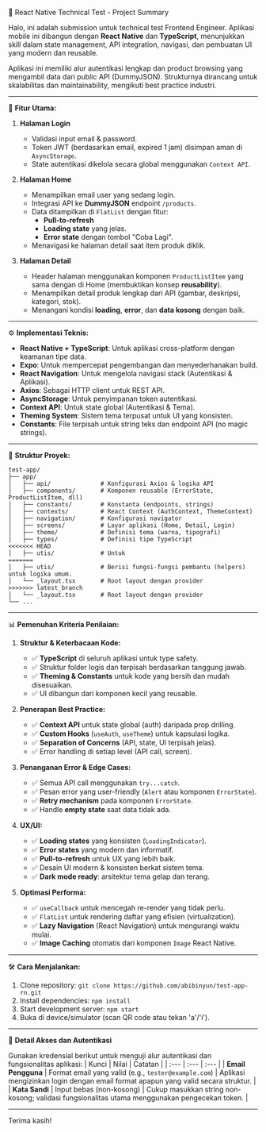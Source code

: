 📱 React Native Technical Test - Project Summary

Halo, ini adalah submission untuk technical test Frontend Engineer. Aplikasi mobile ini dibangun dengan **React Native** dan **TypeScript**, menunjukkan skill dalam state management, API integration, navigasi, dan pembuatan UI yang modern dan reusable.

Aplikasi ini memiliki alur autentikasi lengkap dan product browsing yang mengambil data dari public API (DummyJSON). Strukturnya dirancang untuk skalabilitas dan maintainability, mengikuti best practice industri.

---

🚀 **Fitur Utama:**

1.  **Halaman Login**

    - Validasi input email & password.
    - Token JWT (berdasarkan email, expired 1 jam) disimpan aman di `AsyncStorage`.
    - State autentikasi dikelola secara global menggunakan `Context API`.

2.  **Halaman Home**

    - Menampilkan email user yang sedang login.
    - Integrasi API ke **DummyJSON** endpoint `/products`.
    - Data ditampilkan di `FlatList` dengan fitur:
      - **Pull-to-refresh**
      - **Loading state** yang jelas.
      - **Error state** dengan tombol "Coba Lagi".
    - Menavigasi ke halaman detail saat item produk diklik.

3.  **Halaman Detail**
    - Header halaman menggunakan komponen `ProductListItem` yang sama dengan di Home (membuktikan konsep **reusability**).
    - Menampilkan detail produk lengkap dari API (gambar, deskripsi, kategori, stok).
    - Menangani kondisi **loading**, **error**, dan **data kosong** dengan baik.

---

⚙️ **Implementasi Teknis:**

- **React Native + TypeScript**: Untuk aplikasi cross-platform dengan keamanan tipe data.
- **Expo**: Untuk mempercepat pengembangan dan menyederhanakan build.
- **React Navigation**: Untuk mengelola navigasi stack (Autentikasi & Aplikasi).
- **Axios**: Sebagai HTTP client untuk REST API.
- **AsyncStorage**: Untuk penyimpanan token autentikasi.
- **Context API**: Untuk state global (Autentikasi & Tema).
- **Theming System**: Sistem tema terpusat untuk UI yang konsisten.
- **Constants**: File terpisah untuk string teks dan endpoint API (no magic strings).

---

📁 **Struktur Proyek:**

```
test-app/
├── app/
│   ├── api/              # Konfigurasi Axios & logika API
│   ├── components/       # Komponen reusable (ErrorState, ProductListItem, dll)
│   ├── constants/        # Konstanta (endpoints, strings)
│   ├── contexts/         # React Context (AuthContext, ThemeContext)
│   ├── navigation/       # Konfigurasi navigator
│   ├── screens/          # Layar aplikasi (Home, Detail, Login)
│   ├── theme/            # Definisi tema (warna, tipografi)
│   ├── types/            # Definisi tipe TypeScript
<<<<<<< HEAD
│   ├── utis/             # Untuk
=======
│   ├── utis/             # Berisi fungsi-fungsi pembantu (helpers) untuk logika umum.
│   └── _layout.tsx       # Root layout dengan provider
>>>>>>> latest_branch
│   └── _layout.tsx       # Root layout dengan provider
└── ...
```

---

📊 **Pemenuhan Kriteria Penilaian:**

1.  **Struktur & Keterbacaan Kode:**

    - ✅ **TypeScript** di seluruh aplikasi untuk type safety.
    - ✅ Struktur folder logis dan terpisah berdasarkan tanggung jawab.
    - ✅ **Theming & Constants** untuk kode yang bersih dan mudah disesuaikan.
    - ✅ UI dibangun dari komponen kecil yang reusable.

2.  **Penerapan Best Practice:**

    - ✅ **Context API** untuk state global (auth) daripada prop drilling.
    - ✅ **Custom Hooks** (`useAuth`, `useTheme`) untuk kapsulasi logika.
    - ✅ **Separation of Concerns** (API, state, UI terpisah jelas).
    - ✅ Error handling di setiap level (API call, screen).

3.  **Penanganan Error & Edge Cases:**

    - ✅ Semua API call menggunakan `try...catch`.
    - ✅ Pesan error yang user-friendly (`Alert` atau komponen `ErrorState`).
    - ✅ **Retry mechanism** pada komponen `ErrorState`.
    - ✅ Handle **empty state** saat data tidak ada.

4.  **UX/UI:**

    - ✅ **Loading states** yang konsisten (`LoadingIndicator`).
    - ✅ **Error states** yang modern dan informatif.
    - ✅ **Pull-to-refresh** untuk UX yang lebih baik.
    - ✅ Desain UI modern & konsisten berkat sistem tema.
    - ✅ **Dark mode ready**: arsitektur tema gelap dan terang.

5.  **Optimasi Performa:**
    - ✅ `useCallback` untuk mencegah re-render yang tidak perlu.
    - ✅ `FlatList` untuk rendering daftar yang efisien (virtualization).
    - ✅ **Lazy Navigation** (React Navigation) untuk mengurangi waktu mulai.
    - ✅ **Image Caching** otomatis dari komponen `Image` React Native.

---

🛠️ **Cara Menjalankan:**

1.  Clone repository: `git clone https://github.com/abibinyun/test-app-rn.git`
2.  Install dependencies: `npm install`
3.  Start development server: `npm start`
4.  Buka di device/simulator (scan QR code atau tekan 'a'/'i').

---

🔑 **Detail Akses dan Autentikasi**

Gunakan kredensial berikut untuk menguji alur autentikasi dan fungsionalitas aplikasi:
| Kunci | Nilai | Catatan |
| :--- | :--- | :--- |
| **Email Pengguna** | Format email yang valid (e.g., `tester@example.com`) | Aplikasi mengizinkan login dengan email format apapun yang valid secara struktur. |
| **Kata Sandi** | Input bebas (non-kosong) | Cukup masukkan string non-kosong; validasi fungsionalitas utama menggunakan pengecekan token. |

---

Terima kasih!
